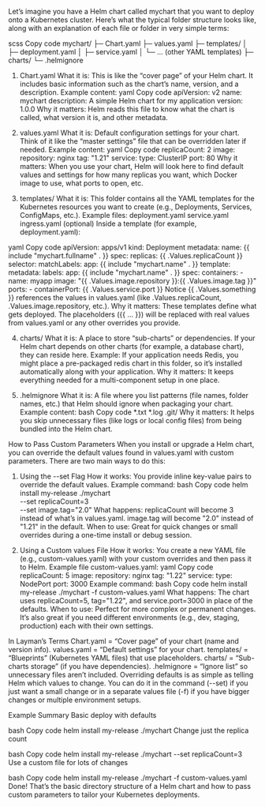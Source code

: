 Let’s imagine you have a Helm chart called mychart that you want to deploy onto a Kubernetes cluster. Here’s what the typical folder structure looks like, along with an explanation of each file or folder in very simple terms:

scss
Copy code
mychart/
├─ Chart.yaml
├─ values.yaml
├─ templates/
│   ├─ deployment.yaml
│   ├─ service.yaml
│   └─ ... (other YAML templates)
├─ charts/
└─ .helmignore
1. Chart.yaml
What it is: This is like the “cover page” of your Helm chart. It includes basic information such as the chart’s name, version, and a description.
Example content:
yaml
Copy code
apiVersion: v2
name: mychart
description: A simple Helm chart for my application
version: 1.0.0
Why it matters: Helm reads this file to know what the chart is called, what version it is, and other metadata.

2. values.yaml
What it is: Default configuration settings for your chart. Think of it like the “master settings” file that can be overridden later if needed.
Example content:
yaml
Copy code
replicaCount: 2
image:
  repository: nginx
  tag: "1.21"
service:
  type: ClusterIP
  port: 80
Why it matters: When you use your chart, Helm will look here to find default values and settings for how many replicas you want, which Docker image to use, what ports to open, etc.

3. templates/
What it is: This folder contains all the YAML templates for the Kubernetes resources you want to create (e.g., Deployments, Services, ConfigMaps, etc.).
Example files:
deployment.yaml
service.yaml
ingress.yaml (optional)
Inside a template (for example, deployment.yaml):

yaml
Copy code
apiVersion: apps/v1
kind: Deployment
metadata:
  name: {{ include "mychart.fullname" . }}
spec:
  replicas: {{ .Values.replicaCount }}
  selector:
    matchLabels:
      app: {{ include "mychart.name" . }}
  template:
    metadata:
      labels:
        app: {{ include "mychart.name" . }}
    spec:
      containers:
        - name: myapp
          image: "{{ .Values.image.repository }}:{{ .Values.image.tag }}"
          ports:
            - containerPort: {{ .Values.service.port }}
Notice {{ .Values.something }} references the values in values.yaml (like .Values.replicaCount, .Values.image.repository, etc.).
Why it matters: These templates define what gets deployed. The placeholders ({{ ... }}) will be replaced with real values from values.yaml or any other overrides you provide.

4. charts/
What it is: A place to store “sub-charts” or dependencies. If your Helm chart depends on other charts (for example, a database chart), they can reside here.
Example:
If your application needs Redis, you might place a pre-packaged redis chart in this folder, so it’s installed automatically along with your application.
Why it matters: It keeps everything needed for a multi-component setup in one place.

5. .helmignore
What it is: A file where you list patterns (file names, folder names, etc.) that Helm should ignore when packaging your chart.
Example content:
bash
Copy code
*.txt
*.log
.git/
Why it matters: It helps you skip unnecessary files (like logs or local config files) from being bundled into the Helm chart.

How to Pass Custom Parameters
When you install or upgrade a Helm chart, you can override the default values found in values.yaml with custom parameters. There are two main ways to do this:

1. Using the --set Flag
How it works: You provide inline key-value pairs to override the default values.
Example command:
bash
Copy code
helm install my-release ./mychart \
  --set replicaCount=3 \
  --set image.tag="2.0"
What happens:
replicaCount will become 3 instead of what’s in values.yaml.
image.tag will become "2.0" instead of "1.21" in the default.
When to use: Great for quick changes or small overrides during a one-time install or debug session.

2. Using a Custom values File
How it works: You create a new YAML file (e.g., custom-values.yaml) with your custom overrides and then pass it to Helm.
Example file custom-values.yaml:
yaml
Copy code
replicaCount: 5
image:
  repository: nginx
  tag: "1.22"
service:
  type: NodePort
  port: 3000
Example command:
bash
Copy code
helm install my-release ./mychart -f custom-values.yaml
What happens:
The chart uses replicaCount=5, tag="1.22", and service.port=3000 in place of the defaults.
When to use: Perfect for more complex or permanent changes. It’s also great if you need different environments (e.g., dev, staging, production) each with their own settings.

In Layman’s Terms
Chart.yaml = “Cover page” of your chart (name and version info).
values.yaml = “Default settings” for your chart.
templates/ = “Blueprints” (Kubernetes YAML files) that use placeholders.
charts/ = “Sub-charts storage” (if you have dependencies).
.helmignore = “Ignore list” so unnecessary files aren’t included.
Overriding defaults is as simple as telling Helm which values to change. You can do it in the command (--set) if you just want a small change or in a separate values file (-f) if you have bigger changes or multiple environment setups.

Example Summary
Basic deploy with defaults

bash
Copy code
helm install my-release ./mychart
Change just the replica count

bash
Copy code
helm install my-release ./mychart --set replicaCount=3
Use a custom file for lots of changes

bash
Copy code
helm install my-release ./mychart -f custom-values.yaml
Done! That’s the basic directory structure of a Helm chart and how to pass custom parameters to tailor your Kubernetes deployments.
